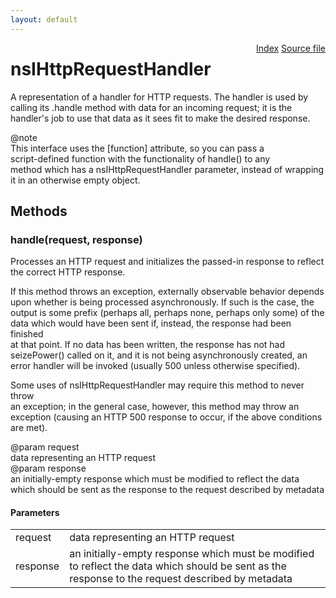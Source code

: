```yaml
---
layout: default
---
```

<div class='links' style='float:right'><a href="../index.html">Index</a>
<a href="http://dxr.mozilla.org/mozilla-central/source/netwerk/test/httpserver/nsIHttpServer.idl">Source file</a>
</div>

# nsIHttpRequestHandler #
  
A representation of a handler for HTTP requests.  The handler is used by  
calling its .handle method with data for an incoming request; it is the  
handler's job to use that data as it sees fit to make the desired response.  
  
@note  
  This interface uses the [function] attribute, so you can pass a  
  script-defined function with the functionality of handle() to any  
  method which has a nsIHttpRequestHandler parameter, instead of wrapping  
  it in an otherwise empty object.  
  

## Methods ##

### handle(request, response) ###
  
Processes an HTTP request and initializes the passed-in response to reflect  
the correct HTTP response.  
  
If this method throws an exception, externally observable behavior depends  
upon whether is being processed asynchronously.  If such is the case, the  
output is some prefix (perhaps all, perhaps none, perhaps only some) of the  
data which would have been sent if, instead, the response had been finished  
at that point.  If no data has been written, the response has not had  
seizePower() called on it, and it is not being asynchronously created, an  
error handler will be invoked (usually 500 unless otherwise specified).  
  
Some uses of nsIHttpRequestHandler may require this method to never throw  
an exception; in the general case, however, this method may throw an  
exception (causing an HTTP 500 response to occur, if the above conditions  
are met).  
  
@param request  
  data representing an HTTP request  
@param response  
  an initially-empty response which must be modified to reflect the data  
  which should be sent as the response to the request described by metadata  
  

#### Parameters ####

<table>

<tr>
<td>request</td>
<td>  data representing an HTTP request  
</td>
</tr>

<tr>
<td>response</td>
<td>  an initially-empty response which must be modified to reflect the data  
  which should be sent as the response to the request described by metadata  
</td>
</tr>

</table>
